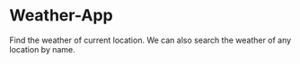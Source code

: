 # Weather-App
Find the weather of current location.
We can also search the weather of any location by name.
